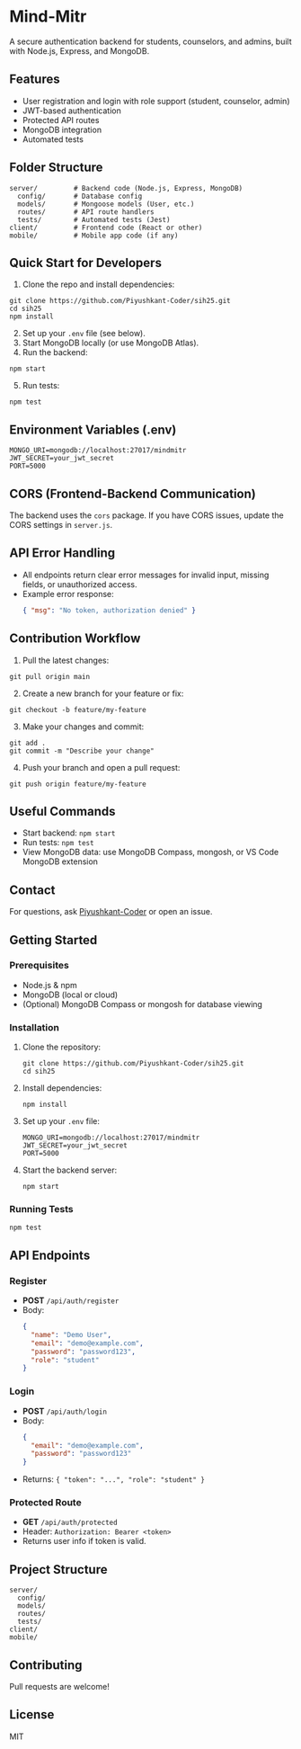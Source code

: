 # Mind-Mitr

A secure authentication backend for students, counselors, and admins, built with Node.js, Express, and MongoDB.

## Features

- User registration and login with role support (student, counselor, admin)
- JWT-based authentication
- Protected API routes
- MongoDB integration
- Automated tests

## Folder Structure

```
server/         # Backend code (Node.js, Express, MongoDB)
  config/       # Database config
  models/       # Mongoose models (User, etc.)
  routes/       # API route handlers
  tests/        # Automated tests (Jest)
client/         # Frontend code (React or other)
mobile/         # Mobile app code (if any)
```

## Quick Start for Developers

1. Clone the repo and install dependencies:
  ```
  git clone https://github.com/Piyushkant-Coder/sih25.git
  cd sih25
  npm install
  ```
2. Set up your `.env` file (see below).
3. Start MongoDB locally (or use MongoDB Atlas).
4. Run the backend:
  ```
  npm start
  ```
5. Run tests:
  ```
  npm test
  ```

## Environment Variables (.env)

```
MONGO_URI=mongodb://localhost:27017/mindmitr
JWT_SECRET=your_jwt_secret
PORT=5000
```

## CORS (Frontend-Backend Communication)
The backend uses the `cors` package. If you have CORS issues, update the CORS settings in `server.js`.

## API Error Handling
- All endpoints return clear error messages for invalid input, missing fields, or unauthorized access.
- Example error response:
  ```json
  { "msg": "No token, authorization denied" }
  ```

## Contribution Workflow
1. Pull the latest changes:
  ```
  git pull origin main
  ```
2. Create a new branch for your feature or fix:
  ```
  git checkout -b feature/my-feature
  ```
3. Make your changes and commit:
  ```
  git add .
  git commit -m "Describe your change"
  ```
4. Push your branch and open a pull request:
  ```
  git push origin feature/my-feature
  ```

## Useful Commands
- Start backend: `npm start`
- Run tests: `npm test`
- View MongoDB data: use MongoDB Compass, mongosh, or VS Code MongoDB extension

## Contact
For questions, ask [Piyushkant-Coder](https://github.com/Piyushkant-Coder) or open an issue.

## Getting Started

### Prerequisites

- Node.js & npm
- MongoDB (local or cloud)
- (Optional) MongoDB Compass or mongosh for database viewing

### Installation

1. Clone the repository:
   ```
   git clone https://github.com/Piyushkant-Coder/sih25.git
   cd sih25
   ```

2. Install dependencies:
   ```
   npm install
   ```

3. Set up your `.env` file:
   ```
   MONGO_URI=mongodb://localhost:27017/mindmitr
   JWT_SECRET=your_jwt_secret
   PORT=5000
   ```

4. Start the backend server:
   ```
   npm start
   ```

### Running Tests

```
npm test
```

## API Endpoints

### Register

- **POST** `/api/auth/register`
- Body:
  ```json
  {
    "name": "Demo User",
    "email": "demo@example.com",
    "password": "password123",
    "role": "student"
  }
  ```

### Login

- **POST** `/api/auth/login`
- Body:
  ```json
  {
    "email": "demo@example.com",
    "password": "password123"
  }
  ```
- Returns: `{ "token": "...", "role": "student" }`

### Protected Route

- **GET** `/api/auth/protected`
- Header: `Authorization: Bearer <token>`
- Returns user info if token is valid.

## Project Structure

```
server/
  config/
  models/
  routes/
  tests/
client/
mobile/
```

## Contributing

Pull requests are welcome!

## License

MIT
